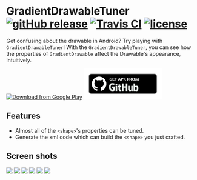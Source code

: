 # GradientDrawableTuner [![gitHub release](https://img.shields.io/github/release/duanhong169/GradientDrawableTuner.svg?style=social)](https://github.com/duanhong169/GradientDrawableTuner/releases) [![Travis CI](https://travis-ci.com/duanhong169/GradientDrawableTuner.svg?branch=master)](https://travis-ci.com/duanhong169/GradientDrawableTuner) [![license](https://img.shields.io/badge/license-Apache%202-green.svg)](https://github.com/duanhong169/GradientDrawableTuner/blob/master/LICENSE)

Get confusing about the <shape> drawable in Android? Try playing with `GradientDrawableTuner`! With the `GradientDrawableTuner`, you can see how the properties of `GradientDrawable` affect the Drawable's appearance, intuitively.

[<img src="art/en-play-badge.png"
      alt="Download from Google Play"
      height="80">](https://play.google.com/store/apps/details?id=top.defaults.gradientdrawabletuner)
[<img src="art/github.png"
      alt="Download from GitHub"
      height="80">](https://github.com/duanhong169/GradientDrawableTuner/releases/latest)

## Features

* Almost all of the `<shape>`'s properties can be tuned.
* Generate the xml code which can build the `<shape>` you just crafted.

## Screen shots

<img src='art/screen-shot-1.png' height='500px'/> <img src='art/screen-shot-2.png' height='500px'/> <img src='art/screen-shot-3.png' height='500px'/> <img src='art/screen-shot-4.png' height='500px'/> <img src='art/screen-shot-5.png' height='500px'/> <img src='art/screen-video.gif' height='500px'/>
